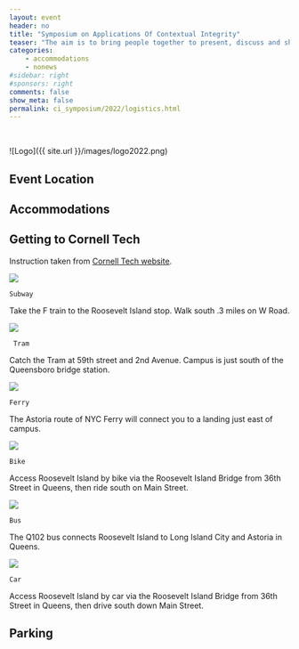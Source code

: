 ```yaml
---
layout: event
header: no
title: "Symposium on Applications Of Contextual Integrity"
teaser: "The aim is to bring people together to present, discuss and share ideas based on ongoing and completed projects drawing on CI as their underlying conception of privacy."
categories:
    - accommodations
    - nonews
#sidebar: right
#sponsors: right
comments: false
show_meta: false
permalink: ci_symposium/2022/logistics.html
---
```

<br/>

![Logo]({{ site.url }}/images/logo2022.png)

## Event Location

 
 
## Accommodations



## Getting to Cornell Tech

Instruction taken from [Cornell Tech website](https://tech.cornell.edu/campus/).
<br/>

![](https://tech.cornell.edu/wp-content/uploads/2020/12/subway.png)
    
    Subway
    
   Take the F train to the Roosevelt Island stop. Walk south .3 miles on W Road.
    
![](https://tech.cornell.edu/wp-content/uploads/2020/12/tram.png)
    
     Tram
    
   Catch the Tram at 59th street and 2nd Avenue. Campus is just south of the Queensboro bridge station.
    

![](https://tech.cornell.edu/wp-content/uploads/2020/12/ferry.png)
    
    Ferry
    
   The Astoria route of NYC Ferry will connect you to a landing just east of campus.
    
![](https://tech.cornell.edu/wp-content/uploads/2020/12/Bike.png)
    
    Bike
    
   Access Roosevelt Island by bike via the Roosevelt Island Bridge from 36th Street in Queens, then ride south on Main Street.
    
![](https://tech.cornell.edu/wp-content/uploads/2020/12/Bus.png)
    
    Bus
    
   The Q102 bus connects Roosevelt Island to Long Island City and Astoria in Queens.
    
 ![](https://tech.cornell.edu/wp-content/uploads/2020/12/Car.png)
    
    Car
    
   Access Roosevelt Island by car via the Roosevelt Island Bridge from 36th Street in Queens, then drive south down Main Street.


## Parking
